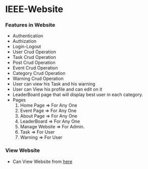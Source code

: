 # IEEE-Website

### Features in Website
- Authentication
- Authization
- Login-Logout
- User Crud Operation
- Task Crud Operation
- Post Crud Operation
- Event Crud Operation
- Category Crud Operation
- Warning Crud Operation
- User can view his Task and his warning
- User can View his profile and can edit on it
- LeaderBoard page that will display best user in each category.
- Pages
    1. Home Page => For Any One
    2. Event Page => For Any One
    3. About Page => For Any One
    4. LeaderBoard => For Any One
    5. Manage Website => For Admin.
    6. Task => For User
    7. Warning => For User

### View Website
- Can View Website from [here](https://drive.google.com/drive/folders/1yJSVfeiWGMpTkX9dqnmF2YqpAvyhgAF_)
  

